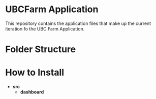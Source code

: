 # UBCFarm Application
This repository contains the application files that make up the current iteration fo the UBC Farm Application. 

# Folder Structure

# How to Install
* **src**
   * **dashboard**


